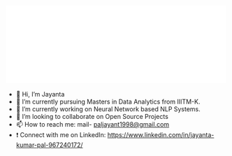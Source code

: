 ![gif](banner.gif)

-  👋 Hi, I’m Jayanta
- 👀 I’m currently pursuing Masters in Data Analytics from IIITM-K.
- 🌱 I’m currently working on Neural Network based NLP Systems.
- 💞️ I’m looking to collaborate on Open Source Projects
- 📫 How to reach me: mail- paljayant1998@gmail.com
-  ❗ Connect with me on LinkedIn: https://www.linkedin.com/in/jayanta-kumar-pal-967240172/

<!---
Jayant017/Jayant017 is a ✨ special ✨ repository because its `README.md` (this file) appears on your GitHub profile.
You can click the Preview link to take a look at your changes.
--->
